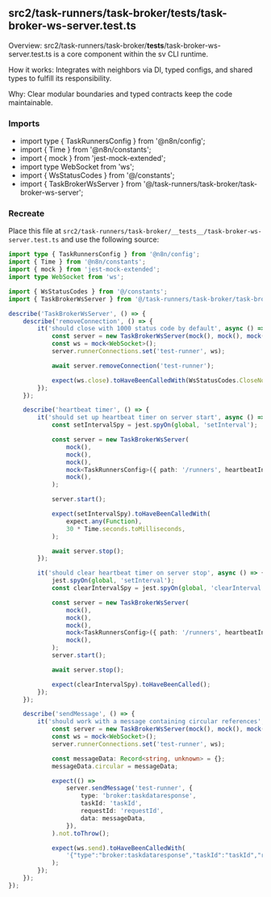 ## src2/task-runners/task-broker/__tests__/task-broker-ws-server.test.ts

Overview: src2/task-runners/task-broker/__tests__/task-broker-ws-server.test.ts is a core component within the sv CLI runtime.

How it works: Integrates with neighbors via DI, typed configs, and shared types to fulfill its responsibility.

Why: Clear modular boundaries and typed contracts keep the code maintainable.

### Imports

- import type { TaskRunnersConfig } from '@n8n/config';
- import { Time } from '@n8n/constants';
- import { mock } from 'jest-mock-extended';
- import type WebSocket from 'ws';
- import { WsStatusCodes } from '@/constants';
- import { TaskBrokerWsServer } from '@/task-runners/task-broker/task-broker-ws-server';

### Recreate

Place this file at `src2/task-runners/task-broker/__tests__/task-broker-ws-server.test.ts` and use the following source:

```ts
import type { TaskRunnersConfig } from '@n8n/config';
import { Time } from '@n8n/constants';
import { mock } from 'jest-mock-extended';
import type WebSocket from 'ws';

import { WsStatusCodes } from '@/constants';
import { TaskBrokerWsServer } from '@/task-runners/task-broker/task-broker-ws-server';

describe('TaskBrokerWsServer', () => {
	describe('removeConnection', () => {
		it('should close with 1000 status code by default', async () => {
			const server = new TaskBrokerWsServer(mock(), mock(), mock(), mock(), mock());
			const ws = mock<WebSocket>();
			server.runnerConnections.set('test-runner', ws);

			await server.removeConnection('test-runner');

			expect(ws.close).toHaveBeenCalledWith(WsStatusCodes.CloseNormal);
		});
	});

	describe('heartbeat timer', () => {
		it('should set up heartbeat timer on server start', async () => {
			const setIntervalSpy = jest.spyOn(global, 'setInterval');

			const server = new TaskBrokerWsServer(
				mock(),
				mock(),
				mock(),
				mock<TaskRunnersConfig>({ path: '/runners', heartbeatInterval: 30 }),
				mock(),
			);

			server.start();

			expect(setIntervalSpy).toHaveBeenCalledWith(
				expect.any(Function),
				30 * Time.seconds.toMilliseconds,
			);

			await server.stop();
		});

		it('should clear heartbeat timer on server stop', async () => {
			jest.spyOn(global, 'setInterval');
			const clearIntervalSpy = jest.spyOn(global, 'clearInterval');

			const server = new TaskBrokerWsServer(
				mock(),
				mock(),
				mock(),
				mock<TaskRunnersConfig>({ path: '/runners', heartbeatInterval: 30 }),
				mock(),
			);
			server.start();

			await server.stop();

			expect(clearIntervalSpy).toHaveBeenCalled();
		});
	});

	describe('sendMessage', () => {
		it('should work with a message containing circular references', () => {
			const server = new TaskBrokerWsServer(mock(), mock(), mock(), mock(), mock());
			const ws = mock<WebSocket>();
			server.runnerConnections.set('test-runner', ws);

			const messageData: Record<string, unknown> = {};
			messageData.circular = messageData;

			expect(() =>
				server.sendMessage('test-runner', {
					type: 'broker:taskdataresponse',
					taskId: 'taskId',
					requestId: 'requestId',
					data: messageData,
				}),
			).not.toThrow();

			expect(ws.send).toHaveBeenCalledWith(
				'{"type":"broker:taskdataresponse","taskId":"taskId","requestId":"requestId","data":{"circular":"[Circular Reference]"}}',
			);
		});
	});
});

```
